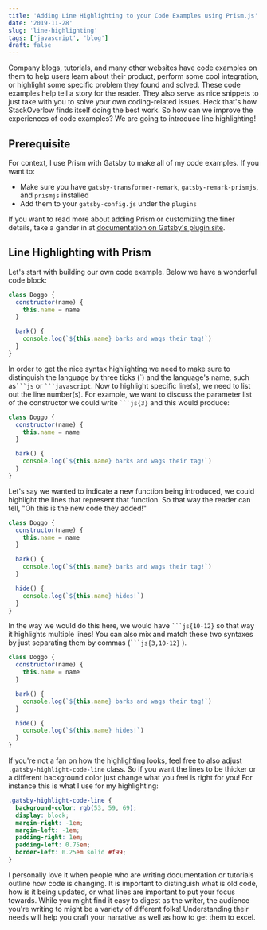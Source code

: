 ```yaml
---
title: 'Adding Line Highlighting to your Code Examples using Prism.js'
date: '2019-11-28'
slug: 'line-highlighting'
tags: ['javascript', 'blog']
draft: false
---
```


Company blogs, tutorials, and many other websites have code examples on them to help users learn about
their product, perform some cool integration, or highlight some specific problem they found and solved.
These code examples help tell a story for the reader. They also serve as nice snippets to just take with
you to solve your own coding-related issues. Heck that's how StackOverlow finds itself doing the best work.
So how can we improve the experiences of code examples? We are going to introduce line highlighting!

## Prerequisite

For context, I use Prism with Gatsby to make all of my code examples. If you want to:

- Make sure you have `gatsby-transformer-remark`, `gatsby-remark-prismjs`, and `prismjs` installed
- Add them to your `gatsby-config.js` under the `plugins`

If you want to read more about adding Prism or customizing the finer details, take a gander in at [documentation on Gatsby's plugin site][gatsby-prismjs].

## Line Highlighting with Prism

Let's start with building our own code example. Below we have a wonderful code block:

```js
class Doggo {
  constructor(name) {
    this.name = name
  }

  bark() {
    console.log(`${this.name} barks and wags their tag!`)
  }
}
```

In order to get the nice syntax highlighting we need to make sure to distinguish the language by three ticks (\`) and the language's name,
such as` ```js ` or ` ```javascript `. Now to highlight specific line(s), we need to list out the line number(s). For example, we want
to discuss the parameter list of the constructor we could write ` ```js{3} ` and this would produce:

```js {3}
class Doggo {
  constructor(name) {
    this.name = name
  }

  bark() {
    console.log(`${this.name} barks and wags their tag!`)
  }
}
```

Let's say we wanted to indicate a new function being introduced, we could highlight the lines that represent that function. So that way the
reader can tell, "Oh this is the new code they added!"

```js {10-12}
class Doggo {
  constructor(name) {
    this.name = name
  }

  bark() {
    console.log(`${this.name} barks and wags their tag!`)
  }

  hide() {
    console.log(`${this.name} hides!`)
  }
}
```

In the way we would do this here, we would have ` ```js{10-12} ` so that way it highlights multiple lines! You can also mix and match these two syntaxes
by just separating them by commas (` ```js{3,10-12} ` ).

```js {3,10-12}
class Doggo {
  constructor(name) {
    this.name = name
  }

  bark() {
    console.log(`${this.name} barks and wags their tag!`)
  }

  hide() {
    console.log(`${this.name} hides!`)
  }
}
```

If you're not a fan on how the highlighting looks, feel free to also adjust `.gatsby-highlight-code-line` class. So if you want the lines to be thicker or a different background color just change what you feel is right for you! For instance this is what I use for my highlighting:

```css
.gatsby-highlight-code-line {
  background-color: rgb(53, 59, 69);
  display: block;
  margin-right: -1em;
  margin-left: -1em;
  padding-right: 1em;
  padding-left: 0.75em;
  border-left: 0.25em solid #f99;
}
```

I personally love it when people who are writing documentation or tutorials outline how code is changing.
It is important to distinguish what is old code, how is it being updated, or what lines are important to put
your focus towards. While you might find it easy to digest as the writer, the audience you're writing to might
be a variety of different folks! Understanding their needs will help you craft your narrative as well as how to
get them to excel.

[gatsby-prismjs]: https://www.gatsbyjs.org/packages/gatsby-remark-prismjs/
